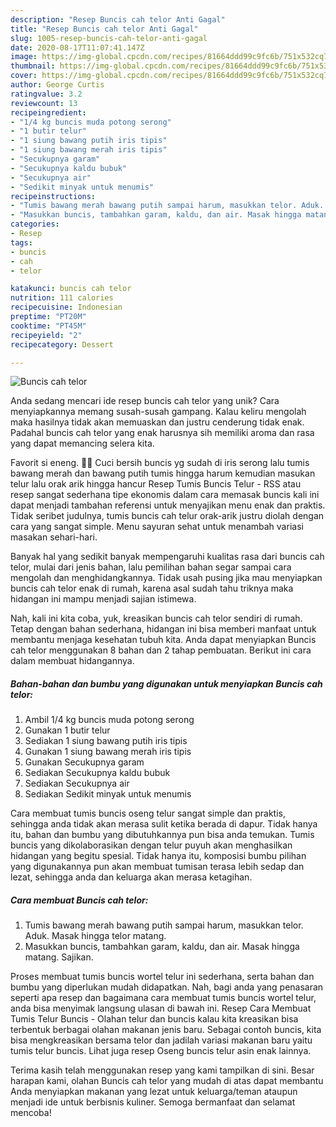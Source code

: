 ```yaml
---
description: "Resep Buncis cah telor Anti Gagal"
title: "Resep Buncis cah telor Anti Gagal"
slug: 1005-resep-buncis-cah-telor-anti-gagal
date: 2020-08-17T11:07:41.147Z
image: https://img-global.cpcdn.com/recipes/81664ddd99c9fc6b/751x532cq70/buncis-cah-telor-foto-resep-utama.jpg
thumbnail: https://img-global.cpcdn.com/recipes/81664ddd99c9fc6b/751x532cq70/buncis-cah-telor-foto-resep-utama.jpg
cover: https://img-global.cpcdn.com/recipes/81664ddd99c9fc6b/751x532cq70/buncis-cah-telor-foto-resep-utama.jpg
author: George Curtis
ratingvalue: 3.2
reviewcount: 13
recipeingredient:
- "1/4 kg buncis muda potong serong"
- "1 butir telur"
- "1 siung bawang putih iris tipis"
- "1 siung bawang merah iris tipis"
- "Secukupnya garam"
- "Secukupnya kaldu bubuk"
- "Secukupnya air"
- "Sedikit minyak untuk menumis"
recipeinstructions:
- "Tumis bawang merah bawang putih sampai harum, masukkan telor. Aduk. Masak hingga telor matang."
- "Masukkan buncis, tambahkan garam, kaldu, dan air. Masak hingga matang. Sajikan."
categories:
- Resep
tags:
- buncis
- cah
- telor

katakunci: buncis cah telor 
nutrition: 111 calories
recipecuisine: Indonesian
preptime: "PT20M"
cooktime: "PT45M"
recipeyield: "2"
recipecategory: Dessert

---
```



![Buncis cah telor](https://img-global.cpcdn.com/recipes/81664ddd99c9fc6b/751x532cq70/buncis-cah-telor-foto-resep-utama.jpg)

Anda sedang mencari ide resep buncis cah telor yang unik? Cara menyiapkannya memang susah-susah gampang. Kalau keliru mengolah maka hasilnya tidak akan memuaskan dan justru cenderung tidak enak. Padahal buncis cah telor yang enak harusnya sih memiliki aroma dan rasa yang dapat memancing selera kita.

Favorit si eneng. 👧👧 Cuci bersih buncis yg sudah di iris serong lalu tumis bawang merah dan bawang putih tumis hingga harum kemudian masukan telur lalu orak arik hingga hancur Resep Tumis Buncis Telur - RSS atau resep sangat sederhana tipe ekonomis dalam cara memasak buncis kali ini dapat menjadi tambahan referensi untuk menyajikan menu enak dan praktis. Tidak seribet judulnya, tumis buncis cah telur orak-arik justru diolah dengan cara yang sangat simple. Menu sayuran sehat untuk menambah variasi masakan sehari-hari.

Banyak hal yang sedikit banyak mempengaruhi kualitas rasa dari buncis cah telor, mulai dari jenis bahan, lalu pemilihan bahan segar sampai cara mengolah dan menghidangkannya. Tidak usah pusing jika mau menyiapkan buncis cah telor enak di rumah, karena asal sudah tahu triknya maka hidangan ini mampu menjadi sajian istimewa.


Nah, kali ini kita coba, yuk, kreasikan buncis cah telor sendiri di rumah. Tetap dengan bahan sederhana, hidangan ini bisa memberi manfaat untuk membantu menjaga kesehatan tubuh kita. Anda dapat menyiapkan Buncis cah telor menggunakan 8 bahan dan 2 tahap pembuatan. Berikut ini cara dalam membuat hidangannya.

<!--inarticleads1-->

##### Bahan-bahan dan bumbu yang digunakan untuk menyiapkan Buncis cah telor:

1. Ambil 1/4 kg buncis muda potong serong
1. Gunakan 1 butir telur
1. Sediakan 1 siung bawang putih iris tipis
1. Gunakan 1 siung bawang merah iris tipis
1. Gunakan Secukupnya garam
1. Sediakan Secukupnya kaldu bubuk
1. Sediakan Secukupnya air
1. Sediakan Sedikit minyak untuk menumis


Cara membuat tumis buncis oseng telur sangat simple dan praktis, sehingga anda tidak akan merasa sulit ketika berada di dapur. Tidak hanya itu, bahan dan bumbu yang dibutuhkannya pun bisa anda temukan. Tumis buncis yang dikolaborasikan dengan telur puyuh akan menghasilkan hidangan yang begitu spesial. Tidak hanya itu, komposisi bumbu pilihan yang digunakannya pun akan membuat tumisan terasa lebih sedap dan lezat, sehingga anda dan keluarga akan merasa ketagihan. 

<!--inarticleads2-->

##### Cara membuat Buncis cah telor:

1. Tumis bawang merah bawang putih sampai harum, masukkan telor. Aduk. Masak hingga telor matang.
1. Masukkan buncis, tambahkan garam, kaldu, dan air. Masak hingga matang. Sajikan.


Proses membuat tumis buncis wortel telur ini sederhana, serta bahan dan bumbu yang diperlukan mudah didapatkan. Nah, bagi anda yang penasaran seperti apa resep dan bagaimana cara membuat tumis buncis wortel telur, anda bisa menyimak langsung ulasan di bawah ini. Resep Cara Membuat Tumis Telur Buncis - Olahan telur dan buncis kalau kita kreasikan bisa terbentuk berbagai olahan makanan jenis baru. Sebagai contoh buncis, kita bisa mengkreasikan bersama telor dan jadilah variasi makanan baru yaitu tumis telur buncis. Lihat juga resep Oseng buncis telur asin enak lainnya. 

Terima kasih telah menggunakan resep yang kami tampilkan di sini. Besar harapan kami, olahan Buncis cah telor yang mudah di atas dapat membantu Anda menyiapkan makanan yang lezat untuk keluarga/teman ataupun menjadi ide untuk berbisnis kuliner. Semoga bermanfaat dan selamat mencoba!
